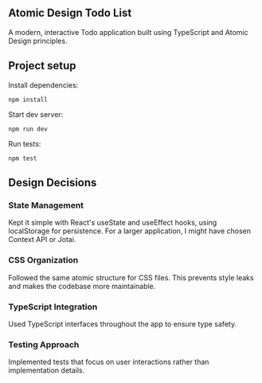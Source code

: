 
## Atomic Design Todo List

A modern, interactive Todo application built using TypeScript and Atomic Design principles.

## Project setup
Install dependencies:
```
npm install
```

Start dev server:

```
npm run dev
```

Run tests:
```
npm test
```

## Design Decisions

### State Management
Kept it simple with React's useState and useEffect hooks, using localStorage for persistence. For a larger application, I might have chosen Context API or Jotai.

### CSS Organization
Followed the same atomic structure for CSS files. This prevents style leaks and makes the codebase more maintainable.

### TypeScript Integration
Used TypeScript interfaces throughout the app to ensure type safety.

### Testing Approach
Implemented tests that focus on user interactions rather than implementation details.